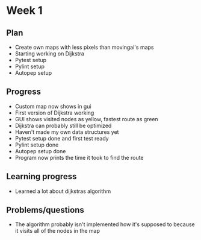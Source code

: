 # Week 1

## Plan
- Create own maps with less pixels than movingai's maps
- Starting working on Dijkstra
- Pytest setup
- Pylint setup
- Autopep setup

## Progress
- Custom map now shows in gui
- First version of Dijkstra working
- GUI shows visited nodes as yellow, fastest route as green
- Dijkstra can probably still be optimized
- Haven't made my own data structures yet
- Pytest setup done and first test ready
- Pylint setup done
- Autopep setup done
- Program now prints the time it took to find the route

## Learning progress
- Learned a lot about dijkstras algorithm

## Problems/questions
- The algorithm probably isn't implemented how it's supposed to because it visits all of the nodes in the map
